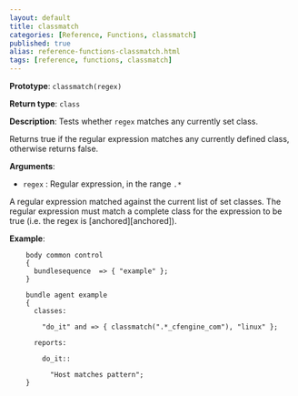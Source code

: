 ```yaml
---
layout: default
title: classmatch
categories: [Reference, Functions, classmatch]
published: true
alias: reference-functions-classmatch.html
tags: [reference, functions, classmatch]
---
```


**Prototype**: `classmatch(regex)`

**Return type**: `class`

**Description**: Tests whether `regex` matches any currently set class.

Returns true if the regular expression matches any currently defined class, 
otherwise returns false.

**Arguments**:

* `regex` : Regular expression, in the range `.*`

A regular expression matched against the current list of set classes. The 
regular expression must match a complete class for the expression to be true 
(i.e. the regex is 
[anchored][anchored]).

**Example**:

```cf3
    body common control
    {
      bundlesequence  => { "example" };
    }

    bundle agent example
    {     
      classes:

        "do_it" and => { classmatch(".*_cfengine_com"), "linux" }; 

      reports:

        do_it::

          "Host matches pattern";
    }
```

